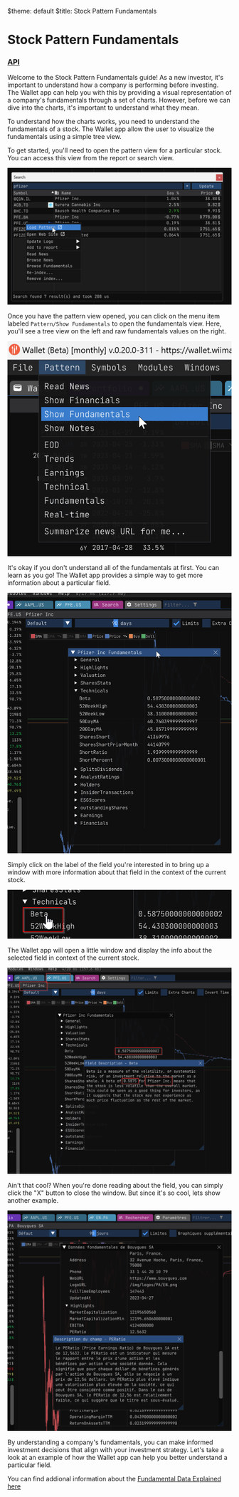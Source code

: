 $theme: default
$title: Stock Pattern Fundamentals

Stock Pattern Fundamentals
==========================

### <a href="https://eodhistoricaldata.com/financial-apis/stock-etfs-fundamental-data-feeds/?ref=PF9TZC2T" target="_blank">API</a>

Welcome to the Stock Pattern Fundamentals guide! As a new investor, it's important to understand how a company is performing before investing. The Wallet app can help you with this by providing a visual representation of a company's fundamentals through a set of charts. However, before we can dive into the charts, it's important to understand what they mean.

To understand how the charts works, you need to understand the fundamentals of a stock. The Wallet app allow the user to visualize the fundamentals using a simple tree view.

To get started, you'll need to open the pattern view for a particular stock. You can access this view from the report or search view.

![Search View](img/fundamentals_01.png)

Once you have the pattern view opened, you can click on the menu item labeled `Pattern/Show Fundamentals` to open the fundamentals view. Here, you'll see a tree view on the left and raw fundamentals values on the right.

![Pattern Fundamentals Menu Item](img/fundamentals_02.png)

It's okay if you don't understand all of the fundamentals at first. You can learn as you go! The Wallet app provides a simple way to get more information about a particular field. 

![Fundamentals View](img/fundamentals_03.png)

Simply click on the label of the field you're interested in to bring up a window with more information about that field in the context of the current stock.

![Fundamentals View](img/fundamentals_04.png)

The Wallet app will open a little window and display the info about the selected field in context of the current stock.

![Fundamentals View](img/fundamentals_05.png)

Ain't that cool? When you're done reading about the field, you can simply click the "X" button to close the window. But since it's so cool, lets show another example.

![Fundamentals View](img/fundamentals_06.png)

By understanding a company's fundamentals, you can make informed investment decisions that align with your investment strategy. Let's take a look at an example of how the Wallet app can help you better understand a particular field.

You can find addional information about the [Fundamental Data Explained here](https://eodhistoricaldata.com/financial-apis/fundamental-data-explained/?ref=PF9TZC2T)
